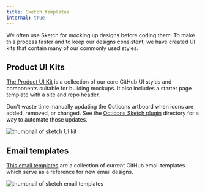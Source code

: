 ```yaml
---
title: Sketch templates
internal: true
---
```


We often use Sketch for mocking up designs before coding them. To make this process faster and to keep our designs consistent, we have created UI kits that contain many of our commonly used styles.

## Product UI Kits

[The Product UI Kit](https://github.com/github/design/blob/master/resources/sketch/github-ui-kit.sketch) is a collection of our core GitHub UI styles and components suitable for building mockups. It also includes a starter page template with a site and repo header.

Don't waste time manually updating the Octicons artboard when icons are added, removed, or changed. See the [Octicons Sketch plugin](https://github.com/github/design/tree/master/resources/sketch/octicons-plugin) directory for a way to automate those updates.

![thumbnail of sketch UI kit](https://cloud.githubusercontent.com/assets/98681/9478261/7b4bd916-4b2b-11e5-991f-3bbef3f4c9a6.png)

## Email templates

[This email templates](https://github.com/github/design/blob/master/resources/sketch/email-templates.sketch) are a collection of current GitHub email templates which serve as a reference for new email designs.

![thumbnail of sketch email templates](https://cloud.githubusercontent.com/assets/1319791/22992477/cb5fcb5e-f38d-11e6-9549-449018f31153.png)
